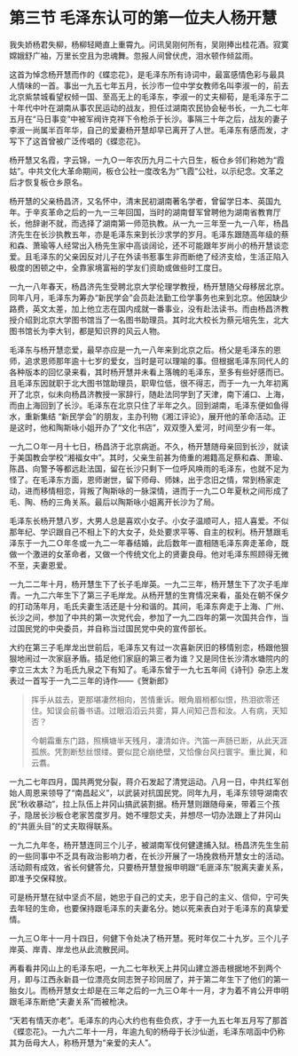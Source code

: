 # 第三节 毛泽东认可的第一位夫人杨开慧

我失娇杨君失柳，杨柳轻飏直上重霄九。问讯吴刚何所有，吴刚捧出桂花酒。寂寞嫦娥舒广袖，万里长空且为忠魂舞。忽报人间曾伏虎，泪水顿作倾盆雨。

这首为悼念杨开慧而作的《蝶恋花》，是毛泽东所有诗词中，最富感情色彩与最具人情味的一首。事出一九五七年五月，长沙市一位中学女教师名叫李淑一的，前去北京紫禁城看望权倾一国、至高无上的毛泽东，李淑一的丈夫柳荀，是毛泽东于二十年代中叶在湖南从事农民运动的战友，担任过湖南农民协会秘书长，一九二七年五月在“马日事变”中被军阀许克祥下令枪杀于长沙。事隔三十年之后，战友的妻子李淑一尚属半百年华，自己的爱妻杨开慧却早已离开了人世。毛泽东有感而发，才写下了这首曾被广泛传唱的《蝶恋花》。

杨开慧又名霞，字云锦，一九Ｏ一年农历九月二十六日生，板仓乡邻们称她为“霞姑”。中共文化大革命期间，板仓公社一度改名为“飞霞”公社，以示纪念。文革之后才恢复板仓乡原名。

杨开慧的父亲杨昌济，又名怀中，清末民初湖南著名学者，曾留学日本、英国九年。于辛亥革命之后的一九一三年回国，当时的湖南督军曾聘他为湖南省教育厅长，他辞谢不就，而选择了湖南第一师范执教。从一九一三年至一九一八年，杨昌济先生在长沙执教五年，亦是毛泽东来到长沙求学的岁月。毛泽东跟随高年级的蔡和森、萧瑜等人经常出入杨先生家中高谈阔论，还不可能跟年岁尚小的杨开慧谈恋爱。且毛泽东的父亲因反对儿子在外读书惹事生非而断绝了经济支给，生活正陷入极度的困顿之中，全靠家境富裕的学友们资助或做些时工度日。

一九一八年春天，杨昌济先生受聘北京大学伦理学教授，杨开慧随父母移居北京。同年八月，毛泽东为筹办“新民学会”会员赴法勤工俭学事务也来到北京。他因缺少路费，英文太差，加上他立志在国内成就一番事业，没有赴法读书。而由杨昌济教授介绍到北京大学图书馆当了一名图书助理员。其时北大校长为蔡元培先生，北大图书馆长为李大钊，都是知识界的风云人物。

毛泽东与杨开慧恋爱，最早亦应是一九一八年来到北京之后。杨父是毛泽东的恩师，追求恩师那年逾十七岁的爱女，当时是可以理喻的事。但根据毛泽东同代人的各种版本的回忆录来看，其时杨开慧并未看上落魄的毛泽东，至多有些好感而已。且毛泽东因就职于北大图书馆助理员，职卑位低，很不得志，而于一九一九年初离开了北京，似未向杨昌济教授一家辞行，随赴法同学到了天津，南下浦口、上海，而由上海回到了长沙。毛泽东在北京只住了半年之久。回到湖南，毛泽东便如鱼得水，重新集结 “新民学会”的朋友，主办刊物《湘江评论》，展开他的革命活动。正是这时，他和陶斯咏小姐开办了“文化书店”，双双堕入爱河，时间至少有一年。

一九二Ｏ年一月十七日，杨昌济于北京病逝。不久，杨开慧随母亲回到长沙，就读于美国教会学校“湘福女中”。其时，父亲生前甚为倚重的湘籍高足蔡和森、萧瑜、陈昌、向警予等都远赴法国，留在长沙只剩下一位呼风唤雨的毛泽东，也就不足为怪了。在毛泽东方面，恩师谢世，留下师母、师妹，出于念旧之情，常到杨家走动，进而移情相恋，背叛了陶斯咏的一脉深情，进而于一九二Ｏ年夏秋之间形成了毛、陶、杨的三角关系。最后以陶斯咏小姐离开长沙为了局。

毛泽东长杨开慧八岁，大男人总是喜欢小女子。小女子温顺可人，招人喜爱。不似那年纪、学识跟自己不相上下的大女子，处处要求平等、自主的权利。杨开慧跟毛泽东于一九二Ｏ年冬或一九二一年春结婚，此后数年一直相随毛泽东奔走革命，既做一个激进的女革命者，又做一个传统文化上的贤妻良母。他对毛泽东照顾得无微不至，夫妻恩爱。

一九二二年十月，杨开慧生下了长子毛岸英。一九二三年，杨开慧生下了次子毛岸青。一九二六年生下了第三子毛岸龙。从杨开慧的生育情况来看，虽处在朝不保夕的打动荡年月，毛氏夫妻生活还是十分和谐的。其间，毛泽东奔走于上海、广州、长沙之间，参加了中共的第一次党代会，参加了一九二四年的第一次国共合作，当过国民党的中央委员，并自称当过国民党中央的宣传部长。

大约在第三子毛岸龙出世前后，毛泽东又有过一次喜新厌旧的移情别恋，杨跟他狠狠地闹过一次家庭矛盾。插足他们家庭的第三者为谁？又是同住长沙清水塘院内的李立三太太？为毛氏九泉之下有知了。毛泽东曾于一九七五年间《诗刊》杂志上发表过一首写于一九二三年的诗作——《贺新郎》

> 挥手从兹去，更那堪凄然相向，苦情重诉。眼角眉梢都似恨，热泪欲零还住。知误会前番书语。过眼滔滔云共雾，算人间知己吾和汝。人有病，天知否？
>
> 今朝霜重东门路，照横塘半天残月，凄清如许。汽笛一声肠已断，从此天涯孤旅。凭割断愁丝恨缕。要似昆仑崩绝壁，又恰像台风扫寰宇。重比翼，和云翥。

一九二七年四月，国共两党分裂，蒋介石发起了清党运动。八月一日，中共红军创始人周恩来领导了“南昌起义”，以武装对抗国民党。同年九月，毛泽东领导湖南农民“秋收暴动”，拉上队伍上井冈山搞武装割据。杨开慧则跟随母亲，带着三个孩子，隐居长沙板仓老家苦度岁月。她不埋怨丈夫，并想尽一切办法跟上了井冈山的“共匪头目”的丈夫取得联系。

一九二九年冬，杨开慧连同三个儿子，被湖南军伐何健逮捕入狱。杨昌济先生生前的一些同事中不乏具有政治影响力者，在长沙开展了一场挽救杨开慧女士的活动。活动颇有成效，省长何健答允，只要杨开慧登报申明跟“毛匪泽东”脱离夫妻关系，即准予交保释放。

可是杨开慧在狱中坚贞不屈，她忠于自己的丈夫，忠于自己的主义、信仰，宁可失去年轻的生命，也要保持跟毛泽东的夫妻名分。她以死来表白对于毛泽东的真挚爱情。

一九三Ｏ年十一月十四日，何健下令处决了杨开慧。死时年仅二十九岁。三个儿子岸英、岸青、岸龙也从此流散民间。

再看看井冈山上的毛泽东吧，一九二七年秋天上井冈山建立游击根据地不到两个月，即与江西永新县一位漂亮女同志贺子珍同居了，并于第二年生下了他们的第一胎女儿。而杨开慧女士却是在三年之后的一九三Ｏ年十一月，才为着不肯公开申明跟毛泽东断绝“夫妻关系”而被枪决。

“天若有情天亦老”。毛泽东的内心大约也有些负疚，才于一九五七年五月写了那首《蝶恋花》。一九六二年十一月，年逾九旬的杨母于长沙仙逝，毛泽东唁函中仍称其为岳母大人，称杨开慧为“亲爱的夫人”。
